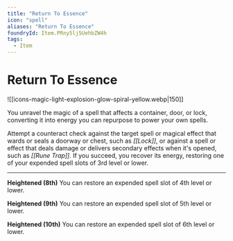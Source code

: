 ```yaml
---
title: "Return To Essence"
icon: "spell"
aliases: "Return To Essence"
foundryId: Item.PRny5lj5UehbZW4h
tags:
  - Item
---
```


# Return To Essence
![[icons-magic-light-explosion-glow-spiral-yellow.webp|150]]

You unravel the magic of a spell that affects a container, door, or lock, converting it into energy you can repurpose to power your own spells.

Attempt a counteract check against the target spell or magical effect that wards or seals a doorway or chest, such as _[[Lock]]_, or against a spell or effect that deals damage or delivers secondary effects when it's opened, such as _[[Rune Trap]]_. If you succeed, you recover its energy, restoring one of your expended spell slots of 3rd level or lower.

* * *

**Heightened (8th)** You can restore an expended spell slot of 4th level or lower.

**Heightened (9th)** You can restore an expended spell slot of 5th level or lower.

**Heightened (10th)** You can restore an expended spell slot of 6th level or lower.

